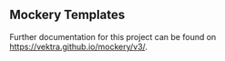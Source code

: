 Mockery Templates
-----------------

Further documentation for this project can be found on https://vektra.github.io/mockery/v3/.
